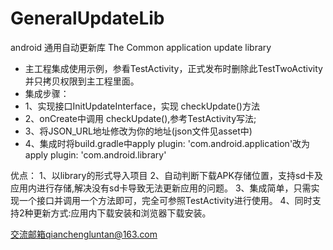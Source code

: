 # GeneralUpdateLib
android 通用自动更新库
The Common application update library
 * 主工程集成使用示例，参看TestActivity，正式发布时删除此TestTwoActivity并只拷贝权限到主工程里面。
 * 集成步骤：
 * 1、实现接口InitUpdateInterface，实现 checkUpdate()方法
 * 2、onCreate中调用 checkUpdate(),参考TestActivity写法;
 * 3、将JSON_URL地址修改为你的地址(json文件见asset中)
 * 4、集成时将build.gradle中apply plugin: 'com.android.application'改为apply plugin: 'com.android.library'
 
 优点：
 1、以library的形式导入项目
 2、自动判断下载APK存储位置，支持sd卡及应用内进行存储,解决没有sd卡导致无法更新应用的问题。
 3、集成简单，只需实现一个接口并调用一个方法即可，完全可参照TestActivity进行使用。
 4、同时支持2种更新方式:应用内下载安装和浏览器下载安装。
 
交流邮箱qianchengluntan@163.com